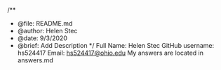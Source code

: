 /**
 *   @file: README.md
 * @author: Helen Stec
 *   @date: 9/3/2020
 *  @brief: Add Description
 */
Full Name: Helen Stec
GitHub username: hs524417
Email: hs524417@ohio.edu
My answers are located in answers.md